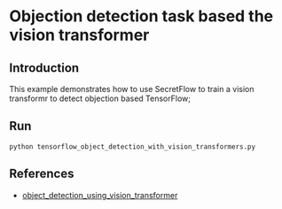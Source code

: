 # Objection detection task based the vision transformer

## Introduction

This example demonstrates how to use SecretFlow to train a vision transformr to detect objection based TensorFlow;

## Run
```
python tensorflow_object_detection_with_vision_transformers.py
```

## References
- [object_detection_using_vision_transformer](https://keras.io/examples/vision/object_detection_using_vision_transformer/)